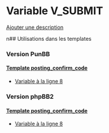 # Variable V_SUBMIT
[Ajouter une description](https://fa-tvars.appspot.com/V_SUBMIT)

n## Utilisations dans les templates

### Version PunBB

#### [Template posting_confirm_code](punbb/posting_confirm_code.md)
* [Variable à la ligne 8](../punbb/posting_confirm_code.tpl#L8)

### Version phpBB2

#### [Template posting_confirm_code](subsilver/posting_confirm_code.md)
* [Variable à la ligne 8](../subsilver/posting_confirm_code.tpl#L8)